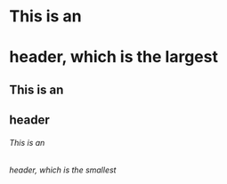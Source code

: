 # This is an <H1> header, which is the largest
## This is an <H2> header
###### This is an <h6> header, which is the smallest
